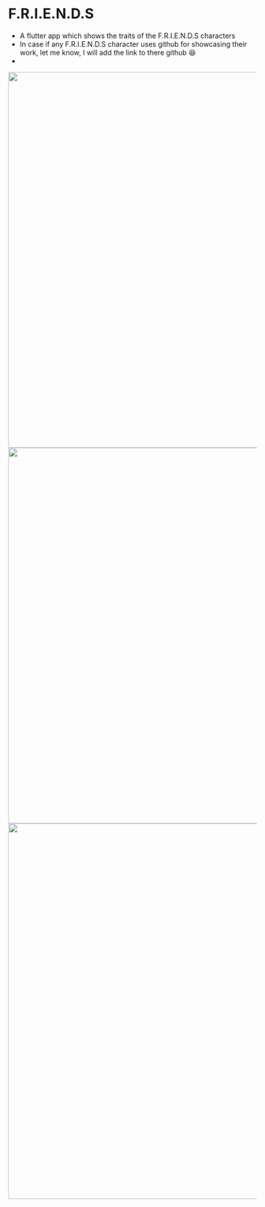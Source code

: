 # F.R.I.E.N.D.S

- A flutter app which shows the traits of the F.R.I.E.N.D.S characters
- In case if any F.R.I.E.N.D.S character uses github for showcasing their work, let me know, I will add the link to there github :laughing:
- 


<img align="left" height="760" src="https://user-images.githubusercontent.com/86592569/141097673-fb7b9515-f566-41fc-bba9-89509d4a8ec1.jpeg">
<img align="left" height="760" src="https://user-images.githubusercontent.com/86592569/141098271-ff0a1dfa-baed-4fbb-ac79-49b2042fb22c.jpeg">
<img align="left" height="760" src="https://user-images.githubusercontent.com/86592569/141099192-2db567b4-695d-4642-ab66-c8990323bb43.jpeg">

